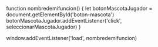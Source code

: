 function nombredemifuncion() {
    let botonMascotaJugador = document.getElementById('boton-mascota')
    botonMascotaJugador.addEventListener('click', seleccionarMascotaJugador)
}



window.addEventListener('load', nombredemifuncion)
